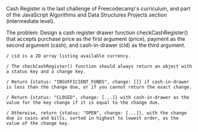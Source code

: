 Cash Register is the last challenge of Freecodecamp's curriculum, and part of the JavaScript Algorithms and Data Structures Projects section (intermediate level).

The problem:
Design a cash register drawer function checkCashRegister() that accepts purchase price as the first argument (price), payment as the second argument (cash), and cash-in-drawer (cid) as the third argument.

    / cid is a 2D array listing available currency.

    / The checkCashRegister() function should always return an object with a status key and a change key.

    / Return {status: "INSUFFICIENT_FUNDS", change: []} if cash-in-drawer is less than the change due, or if you cannot return the exact change.

    / Return {status: "CLOSED", change: [...]} with cash-in-drawer as the value for the key change if it is equal to the change due.

    / Otherwise, return {status: "OPEN", change: [...]}, with the change due in coins and bills, sorted in highest to lowest order, as the value of the change key.



